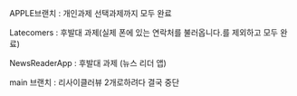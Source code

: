 APPLE브랜치 : 개인과제 선택과제까지 모두 완료

Latecomers : 후발대 과제(실제 폰에 있는 연락처를 불러옵니다.를 제외하고 모두 완료) 

NewsReaderApp : 후발대 과제 (뉴스 리더 앱)

main 브랜치 : 리사이클러뷰 2개로하려다 결국 중단
